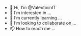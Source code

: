 - 👋 Hi, I’m @ValentininIT
- 👀 I’m interested in ...
- 🌱 I’m currently learning ...
- 💞️ I’m looking to collaborate on ...
- 📫 How to reach me ...

<!---
ValentininIT/ValentininIT is a ✨ special ✨ repository because its `README.md` (this file) appears on your GitHub profile.
You can click the Preview link to take a look at your changes.
--->
